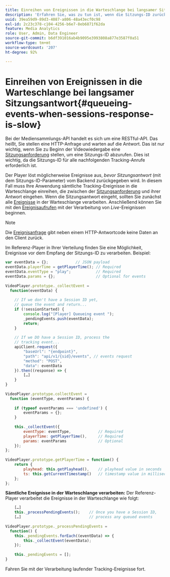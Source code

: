 ```yaml
---
title: Einreihen von Ereignissen in die Warteschlange bei langsamer Sitzungsantwort
description: 'Erfahren Sie, was zu tun ist, wenn die Sitzungs-ID zurückgegeben wird, nachdem Ihr Player Ereignisse auslöst. '
uuid: 39ea59d9-89d3-4087-a806-48a43ecf0c98
exl-id: 2c23c378-c104-4256-b6e7-8eb6871f62da
feature: Media Analytics
role: User, Admin, Data Engineer
source-git-commit: b6df391016ab4b9095e3993808a877e3587f0a51
workflow-type: tm+mt
source-wordcount: '207'
ht-degree: 92%

---
```


# Einreihen von Ereignissen in die Warteschlange bei langsamer Sitzungsantwort{#queueing-events-when-sessions-response-is-slow}

Bei der Mediensammlungs-API handelt es sich um eine RESTful-API. Das heißt, Sie stellen eine HTTP-Anfrage und warten auf die Antwort. Das ist nur wichtig, wenn Sie zu Beginn der Videowiedergabe eine [Sitzungsanforderung](/help/media-collection-api/mc-api-ref/mc-api-sessions-req.md) stellen, um eine Sitzungs-ID abzurufen. Dies ist wichtig, da die Sitzungs-ID für alle nachfolgenden Tracking-Anrufe erforderlich ist.

Der Player löst möglicherweise Ereignisse aus, _bevor Sitzungsantwort_ (mit dem Sitzungs-ID-Parameter) vom Backend zurückgegeben wird. In diesem Fall muss Ihre Anwendung sämtliche Tracking-Ereignisse in die Warteschlange einreihen, die zwischen der [Sitzungsanforderung](/help/media-collection-api/mc-api-ref/mc-api-sessions-req.md) und ihrer Antwort eingehen. Wenn die Sitzungsantwort eingeht, sollten Sie zunächst alle [Ereignisse](/help/media-collection-api/mc-api-ref/mc-api-events-req.md) in der Warteschlange verarbeiten. Anschließend können Sie mit den [Ereignisaufrufen](/help/media-collection-api/mc-api-ref/mc-api-events-req.md) mit der Verarbeitung von _Live_-Ereignissen beginnen.

>[!NOTE]
>
>Die [Ereignisanfrage](/help/media-collection-api/mc-api-ref/mc-api-events-req.md) gibt neben einem HTTP-Antwortcode keine Daten an den Client zurück.

Im Referenz-Player in Ihrer Verteilung finden Sie eine Möglichkeit, Ereignisse vor dem Empfang der Sitzungs-ID zu verarbeiten. Beispiel:

```js
var eventData = {};            // JSON payload 
eventData.playerTime = getPlayerTime(); // Required 
eventData.eventType = "play";           // Required 
eventData.params = {};                  // Optional for events 
 
VideoPlayer.prototype._collectEvent =  
  function(eventData) { 
 
    // If we don't have a Session ID yet,  
    // queue the event and return... 
    if (!sessionStarted) { 
        console.log("[Player] Queueing event "); 
        _pendingEvents.push(eventData); 
        return; 
    } 
 
    // If we DO have a Session ID, process the 
    // tracking event...     
    apiClient.request({ 
        "baseUrl": "{endpoint}", 
        "path": "api/v1/{sid}/events", // events request 
        "method": "POST", 
        "data": eventData 
    }).then((response) => {   
        […] 
    } 
} 
 
VideoPlayer.prototype.collectEvent =  
  function (eventType, eventParams) { 
         
    if (typeof eventParams === 'undefined') {   
        eventParams = {}; 
    } 
 
    this._collectEvent({                   
        eventType: eventType,            // Required 
        playerTime: getPlayerTime(),     // Required 
        params: eventParams              // Optional  
    });                                    
}; 
 
VideoPlayer.prototype.getPlayerTime = function() { 
    return { 
        playhead: this.getPlayhead(),    // playhead value in seconds 
        ts: this.getCurrentTimestamp()   // timestamp value in milliseconds 
    }; 
};
```

**Sämtliche Ereignisse in der Warteschlange verarbeiten:** Der Referenz-Player verarbeitet die Ereignisse in der Warteschlange wie folgt:

```js
    […] 
    this._processPendingEvents();    // Once you have a Session ID, 
    […]                              // process any queued events 
 
VideoPlayer.prototype._processPendingEvents =  
  function() { 
    this._pendingEvents.forEach((eventData) => { 
        this._collectEvent(eventData); 
    }); 
 
    this._pendingEvents = []; 
}
```

Fahren Sie mit der Verarbeitung laufender Tracking-Ereignisse fort.
